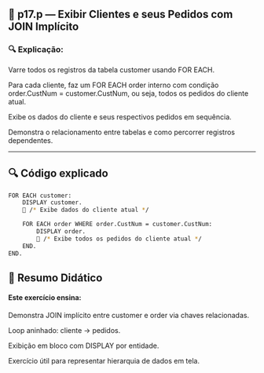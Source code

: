 
## 📁 p17.p — Exibir Clientes e seus Pedidos com JOIN Implícito


### 🔍 Explicação:

Varre todos os registros da tabela customer usando FOR EACH.

Para cada cliente, faz um FOR EACH order interno com condição order.CustNum = customer.CustNum, ou seja, todos os pedidos do cliente atual.

Exibe os dados do cliente e seus respectivos pedidos em sequência.

Demonstra o relacionamento entre tabelas e como percorrer registros dependentes.

---


## 🔍 Código explicado

```bash
FOR EACH customer:
    DISPLAY customer.
    🔵 /* Exibe dados do cliente atual */

    FOR EACH order WHERE order.CustNum = customer.CustNum:
        DISPLAY order.
        🔵 /* Exibe todos os pedidos do cliente atual */
    END.
END.

```



## 📘 Resumo Didático

#### Este exercício ensina:

Demonstra JOIN implícito entre customer e order via chaves relacionadas.

Loop aninhado: cliente → pedidos.

Exibição em bloco com DISPLAY por entidade.

Exercício útil para representar hierarquia de dados em tela.

